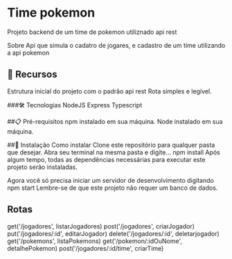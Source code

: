 # Time pokemon
Projeto backend de um time de pokemon utiliznado api rest

Sobre
Api que simula o cadatro de jogares, e cadastro de um time utilizando a api pokemon

## 🚀 Recursos
Estrutura inicial do projeto com o padrão api rest
Rota simples e legível.

###🛠️ Tecnologias
NodeJS
Express
Typescript

##📋 Pré-requisitos
npm instalado em sua máquina.
Node instalado em sua máquina.

##🔧 Instalação
Como instalar
Clone este repositório para qualquer pasta que desejar.
Abra seu terminal na mesma pasta e digite...
npm install
Após algum tempo, todas as dependências necessárias para executar este projeto serão instaladas.

Agora você só precisa iniciar um servidor de desenvolvimento digitando
npm start
Lembre-se de que este projeto não requer um banco de dados.

## Rotas
get('/jogadores', listarJogadores)
post('/jogadores', criarJogador)
put('/jogadores/:id', editarJogador)
delete('/jogadores/:id', deletarjogador)
get('/pokemons', listaPokemons)
get('/pokemon/:idOuNome', detalhePokemon)
post('/jogadores/:id/time', criarTime)
